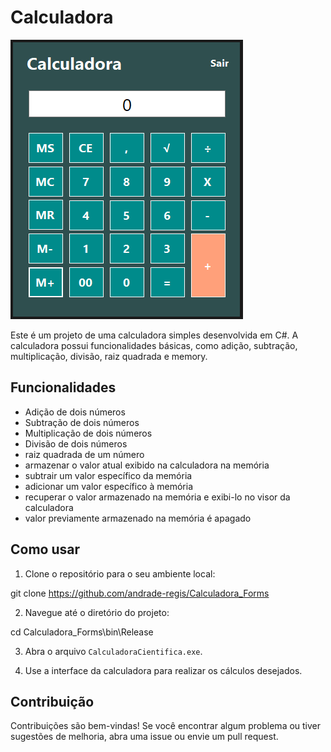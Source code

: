 # Calculadora

![Calculadora](./Calculadora.PNG)

Este é um projeto de uma calculadora simples desenvolvida em C#. A calculadora possui funcionalidades básicas, como adição, subtração, multiplicação, divisão, raiz quadrada e memory.

## Funcionalidades

- Adição de dois números
- Subtração de dois números
- Multiplicação de dois números
- Divisão de dois números
- raiz quadrada de um número
- armazenar o valor atual exibido na calculadora na memória
- subtrair um valor específico da memória
- adicionar um valor específico à memória
- recuperar o valor armazenado na memória e exibi-lo no visor da calculadora
- valor previamente armazenado na memória é apagado

## Como usar

1. Clone o repositório para o seu ambiente local:

git clone https://github.com/andrade-regis/Calculadora_Forms

2. Navegue até o diretório do projeto:

cd Calculadora_Forms\bin\Release

3. Abra o arquivo `CalculadoraCientifica.exe`.

4. Use a interface da calculadora para realizar os cálculos desejados.

## Contribuição

Contribuições são bem-vindas! Se você encontrar algum problema ou tiver sugestões de melhoria, abra uma issue ou envie um pull request.


